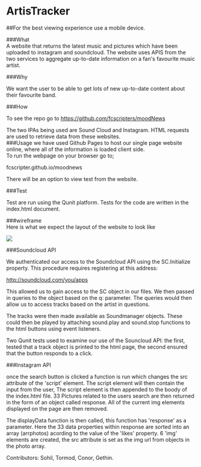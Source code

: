 
# ArtisTracker  

##For the best viewing experience use a mobile device.

###What  
A website that returns the latest music and pictures which have been uploaded to instagram and soundcloud. The website uses APIS from the two services to aggregate up-to-date information on a fan's favourite music artist.  


###Why  

We want the user to be able to get lots of new up-to-date content about their favourite band.  

###How  

To see the repo go to https://github.com/fcscripters/moodNews  

The two IPAs being used are Sound Cloud and Instagram. HTML requests are used to retrieve data from these websites.  
###Usage
we have used Github Pages to host our single page website online, where all of the information is loaded client side.  
To run the webpage on your browser go to;

fcscripter.github.io/moodnews

There will be an option to view test from the website.

###Test  

Test are run using the Qunit platform. Tests for the code are written in the index.html document.  

###wireframe  
Here is what we expect the layout of the website to look like


![](https://files.gitter.im/sohilpandya/D2Jn/mockup.png)  

###Soundcloud API

We authenticated our access to the Soundcloud API using the SC.Initialize property. This procedure requires registering at this address:   

http://soundcloud.com/you/apps

This allowed us to gain access to the SC object in our files. We then passed in queries to the object based on the q: parameter. The queries would then allow us to access tracks based on the artist in questions.

The tracks were then made available as Soundmanager objects. These could then be played by attaching sound.play and sound.stop functions to the html buttons using event listeners.

Two Qunit tests used to examine our use of the Souncloud API: the first, tested that a track object is printed to the html page, the second ensured that the button responds to a click.

###Instagram API

once the search button is clicked a function is run which changes the src attribute of the 'script' element. The script element will then contain the input from the user, The script element is then appended to the boody of the index.html file. 33 Pictures related to the users search are then returned in the form of an object called response. All of the current img elements displayed on the page are then removed.

The displayData function is then called, this function has 'response' as a parameter. Here the 33 data properties within response are sorted into an array (arrphotos) acording to the value of the 'likes' property. 6 'img' elements are created, the src attribute is set as the img url from objects in the photo array. 

Contributors: Sohil, Tormod, Conor, Gethin.
